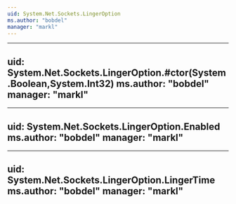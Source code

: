 ```yaml
---
uid: System.Net.Sockets.LingerOption
ms.author: "bobdel"
manager: "markl"
---
```


---
uid: System.Net.Sockets.LingerOption.#ctor(System.Boolean,System.Int32)
ms.author: "bobdel"
manager: "markl"
---

---
uid: System.Net.Sockets.LingerOption.Enabled
ms.author: "bobdel"
manager: "markl"
---

---
uid: System.Net.Sockets.LingerOption.LingerTime
ms.author: "bobdel"
manager: "markl"
---
